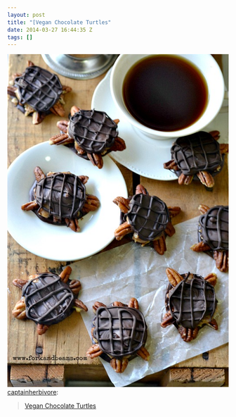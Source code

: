 ```yaml
---
layout: post
title: "[Vegan Chocolate Turtles"
date: 2014-03-27 16:44:35 Z
tags: []
---
```

![](/media/2014/03/80887351999.jpg)
[captainherbivore](http://captainherbivore.tumblr.com/post/78147588891/vegan-chocolate-turtles):

> [Vegan Chocolate Turtles](http://www.forkandbeans.com/2014/02/10/vegan-chocolate-turtles/)
